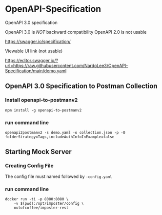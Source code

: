 # OpenAPI-Specification
OpenAPI 3.0 specification 

OpenAPI 3.0 is *NOT* backward compatibility OpenAPI 2.0 is not usable

https://swagger.io/specification/

Viewable UI link (not usable)

https://editor.swagger.io/?url=https://raw.githubusercontent.com/NardoLee3/OpenAPI-Specification/main/demo.yaml

## OpenAPI 3.0 Specification to Postman Collection
### Install openapi-to-postmanv2

```
npm install -g openapi-to-postmanv2
```

### run command line

```
openapi2postmanv2 -s demo.yaml -o collection.json -p -O folderStrategy=Tags,includeAuthInfoInExample=false
```


## Starting Mock Server
### Creating Config File
The config file must named followed by `-config.yaml`

### run command line
```
docker run -ti -p 8080:8080 \
    -v $(pwd):/opt/imposter/config \
    outofcoffee/imposter-rest
```
